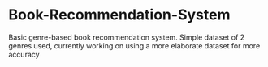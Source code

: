 # Book-Recommendation-System
Basic genre-based book recommendation system.
Simple dataset of 2 genres used, currently working on using a more elaborate dataset for more accuracy
